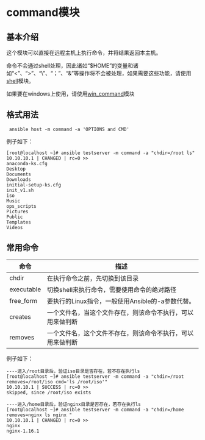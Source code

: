 # command模块

## 基本介绍

这个模块可以直接在远程主机上执行命令，并将结果返回本主机。 

命令不会通过shell处理，因此诸如“$HOME”的变量和诸如“<”、“>”、“\”、“；”、“&”等操作将不会被处理，如果需要这些功能，请使用[shell](./shell.md)模块。

如果要在windows上使用，请使用[win_command](./win_command.md)模块

## 格式用法

```shell
 ansible host -m command -a 'OPTIONS and CMD' 
```

例子如下：

```shell
[root@localhost ~]# ansible testserver -m command -a "chdir=/root ls"
10.10.10.1 | CHANGED | rc=0 >>
anaconda-ks.cfg
Desktop
Documents
Downloads
initial-setup-ks.cfg
init_v1.sh
iso
Music
ops_scripts
Pictures
Public
Templates
Videos

```

## 常用命令

| 命令       | 描述                                                       |
| ---------- | ---------------------------------------------------------- |
| chdir      | 在执行命令之前，先切换到该目录                             |
| executable | 切换shell来执行命令，需要使用命令的绝对路径                |
| free_form  | 要执行的Linux指令，一般使用Ansible的-a参数代替。           |
| creates    | 一个文件名，当这个文件存在，则该命令不执行，可以用来做判断 |
| removes    | 一个文件名，这个文件不存在，则该命令不执行，可以用来做判断 |

例子如下：

```shell
----进入/root目录后，验证iso目录是否存在，若不存在执行ls
[root@localhost ~]# ansible testserver -m command -a "chdir=/root removes=/root/iso cmd='ls /root/iso'"
10.10.10.1 | SUCCESS | rc=0 >>
skipped, since /root/iso exists
```

```shell
----进入/home目录后，验证nginx目录是否存在，若存在执行ls
[root@localhost ~]# ansible testserver -m command -a "chdir=/home removes=nginx ls nginx "
10.10.10.1 | CHANGED | rc=0 >>
nginx
nginx-1.16.1
```

